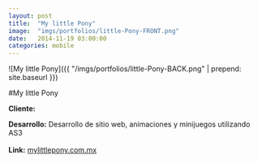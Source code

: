 ```yaml
---
layout:	post
title:	"My little Pony"
image:	"imgs/portfolios/little-Pony-FRONT.png"
date:   2014-11-19 03:00:00
categories: mobile
---
```

![My little Pony]({{ "/imgs/portfolios/little-Pony-BACK.png" | prepend: site.baseurl }})

#My little Pony

**Cliente:** 

**Desarrollo:** Desarrollo de sitio web, animaciones y minijuegos utilizando AS3
<br><br>
**Link:**
<a class="link" href="http://mylittlepony.com.mx/" target="blank"> mylittlepony.com.mx</a>